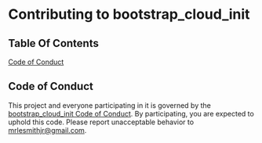 # Contributing to bootstrap_cloud_init

## Table Of Contents

[Code of Conduct](#code-of-conduct)

## Code of Conduct

This project and everyone participating in it is governed by the [bootstrap_cloud_init Code of Conduct](CODE_OF_CONDUCT.md). By participating, you are expected to uphold this code. Please report unacceptable behavior to [mrlesmithjr@gmail.com](mailto:mrlesmithjr@gmail.com).
